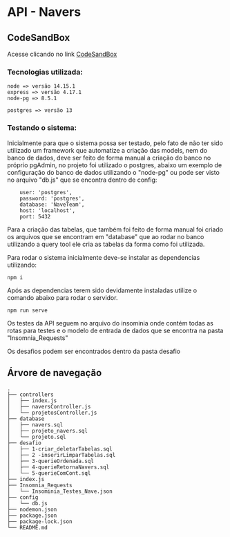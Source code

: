 # API - Navers

## CodeSandBox
Acesse clicando no link
[CodeSandBox](https://codesandbox.io/s/teste-estagio-ohq5u?file=/index.html)

### Tecnologias utilizada:
```
node => versão 14.15.1
express => versão 4.17.1
node-pg => 8.5.1

postgres => versão 13
```

### Testando o sistema:

Inicialmente para que o sistema possa ser testado, pelo fato de não ter sido utilizado um framework que automatize a criação das models, nem do banco de dados, deve ser feito de forma manual a criação do banco no próprio pgAdmin, no projeto foi utilizado o postgres, abaixo um exemplo de configuração do banco de dados utilizando o "node-pg" ou pode ser visto no arquivo "db.js" que se encontra dentro de config: 

```
    user: 'postgres',
    password: 'postgres',
    database: 'NaveTeam',
    host: 'localhost',
    port: 5432
```

Para a criação das tabelas, que também foi feito de forma manual foi criado os arquivos que se encontram em "database" que ao rodar no banco utilizando a query tool ele cria as tabelas da forma como foi utilizada.

Para rodar o sistema inicialmente deve-se instalar as dependencias utilizando:
```
npm i
```
Após as dependencias terem sido devidamente instaladas utilize o comando abaixo para rodar o servidor.

```
npm run serve
```
Os testes da API seguem no arquivo do insominia onde contém todas as rotas para testes e o modelo de entrada de dados que se encontra na pasta "Insomnia_Requests"


Os desafios podem ser encontrados dentro da pasta desafio

## Árvore de navegação
```
.
├── controllers
│   ├── index.js
│   ├── naversController.js
│   └── projetosController.js
├── database
│   ├── navers.sql
│   ├── projeto_navers.sql
│   └── projeto.sql
├── desafio
│   ├── 1-criar_deletarTabelas.sql
│   ├── 2 -inserirLimparTabelas.sql
│   ├── 3-querieOrdenada.sql
│   ├── 4-querieRetornaNavers.sql
│   └── 5-querieComCont.sql
├── index.js
├── Insomnia_Requests
│   └── Insominia_Testes_Nave.json
├── config
│   └── db.js
├── nodemon.json
├── package.json
├── package-lock.json
└── README.md
```